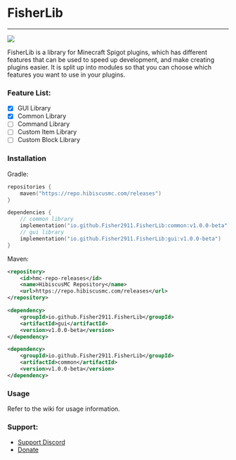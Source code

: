 # FisherLib

-----------------
[![](https://jitpack.io/v/Fisher2911/FisherLib.svg)](https://jitpack.io/#Fisher2911/FisherLib)

FisherLib is a library for Minecraft Spigot plugins, which has different features that can be used to speed up
development, and make creating plugins easier. It is split up into modules so that you can choose which features you
want to use in your plugins.

### Feature List:

- [x] GUI Library
- [X] Common Library
- [ ] Command Library
- [ ] Custom Item Library
- [ ] Custom Block Library

### Installation

Gradle:

```kotlin
repositories {
    maven("https://repo.hibiscusmc.com/releases")
}

dependencies {
    // common library
    implementation("io.github.Fisher2911.FisherLib:common:v1.0.0-beta")
    // gui library
    implementation("io.github.Fisher2911.FisherLib:gui:v1.0.0-beta")
}
```

Maven:

```xml
<repository>
    <id>hmc-repo-releases</id>
    <name>HibiscusMC Repository</name>
    <url>https://repo.hibiscusmc.com/releases</url>
</repository>

<dependency>
    <groupId>io.github.Fisher2911.FisherLib</groupId>
    <artifactId>gui</artifactId>
    <version>v1.0.0-beta</version>
</dependency>

<dependency>
    <groupId>io.github.Fisher2911.FisherLib</groupId>
    <artifactId>common</artifactId>
    <version>v1.0.0-beta</version>
</dependency>
```

### Usage

Refer to the wiki for usage information.

### Support:

- [Support Discord](https://discord.gg/zJQbHXYGWy)
- [Donate](https://buy.stripe.com/3cs7t5dNe4WQ1Ec4gX)